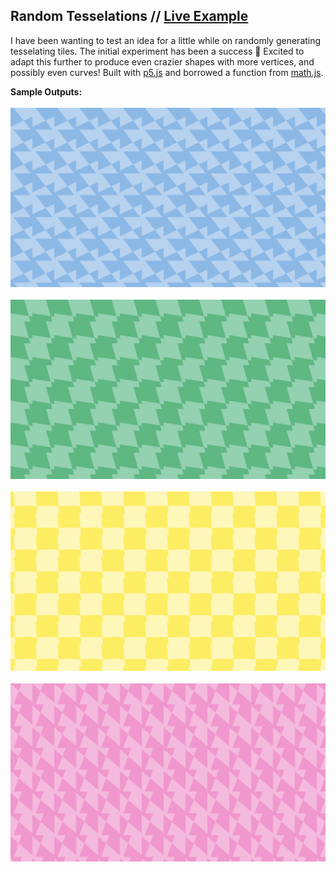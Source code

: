 ## Random Tesselations // [Live Example](https://erinachavez.github.io/tesselations/index.html)

I have been wanting to test an idea for a little while on randomly generating tesselating tiles. The initial experiment has been a success :stars: Excited to adapt this further to produce even crazier shapes with more vertices, and possibly even curves! Built with [p5.js](https://p5js.org/) and borrowed a function from [math.js](https://mathjs.org).

**Sample Outputs:**
<br /><br />
<img src="https://github.com/erinachavez/experiments/blob/master/tesselations/samples/sample1.png" /><br /><br />
<img src="https://github.com/erinachavez/experiments/blob/master/tesselations/samples/sample2.png" /><br /><br />
<img src="https://github.com/erinachavez/experiments/blob/master/tesselations/samples/sample3.png" /><br /><br />
<img src="https://github.com/erinachavez/experiments/blob/master/tesselations/samples/sample4.png" /><br /><br />
